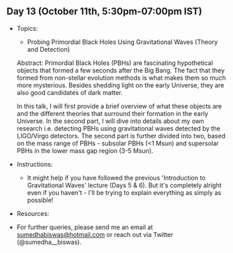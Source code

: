 ## Day 13 (October 11th, 5:30pm-07:00pm IST)

* Topics:
  * Probing Primordial Black Holes Using Gravitational Waves (Theory and Detection)
  
  Abstract: Primordial Black Holes (PBHs) are fascinating hypothetical objects that formed a few seconds after the Big Bang. The fact that they formed from non-stellar evolution methods is what makes them so much more mysterious. Besides shedding light on the early Universe, they are also good candidates of dark matter. 
  
  In this talk, I will first provide a brief overview of what these objects are and the different theories that surround their formation in the early Universe. In the second part, I will dive into details about my own research i.e. detecting PBHs using gravitational waves detected by the LIGO/Virgo detectors. The second part is further divided into two, based on the mass range of PBHs - subsolar PBHs (<1 Msun) and supersolar PBHs in the lower mass gap region (3-5 Msun). 
 
* Instructions:
  * It might help if you have followed the previous 'Introduction to Gravitational Waves' lecture (Days 5 & 6). But it's completely alright even if you haven't - I'll be trying to explain everything as simply as possible! 

* Resources:

* For further queries, please send me an email at sumedhabiswas@hotmail.com or reach out via Twitter (@sumedha__biswas).
